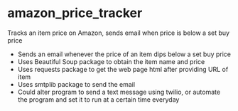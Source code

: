 # amazon_price_tracker
Tracks an item price on Amazon, sends email when price is below a set buy price

-	Sends an email whenever the price of an item dips below a set buy price
-	Uses Beautiful Soup package to obtain the item name and price
-	Uses requests package to get the web page html after providing URL of item
-	Uses smtplib package to send the email
-	Could alter program to send a text message using twilio, or automate the program and set it to run at a certain time everyday
